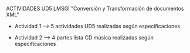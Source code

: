 ACTIVIDADES UD5 LMSGI "Conversión y Transformación de documentos XML"

- Actividad 1 --> 5 actividades UD5 realizadas según especificaciones

- Actividad 2 --> 4 partes lista CD música realizadas según especificaciones 
